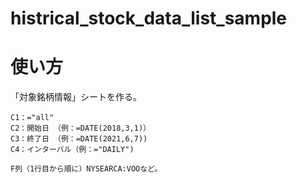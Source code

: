 # histrical_stock_data_list_sample

# 使い方
「対象銘柄情報」シートを作る。

```
C1：="all"
C2：開始日 （例：=DATE(2018,3,1)）
C3：終了日 （例：=DATE(2021,6,7))
C4：インターバル（例：="DAILY")

F列（1行目から順に）NYSEARCA:VOOなど。
```
